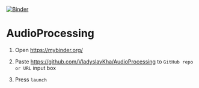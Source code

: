 [![Binder](https://mybinder.org/badge.svg)](https://mybinder.org/v2/gh/VladyslavKha/AudioProcessing/master)

# AudioProcessing

1) Open https://mybinder.org/

2) Paste https://github.com/VladyslavKha/AudioProcessing to `GitHub repo or URL` input box

3) Press `launch`